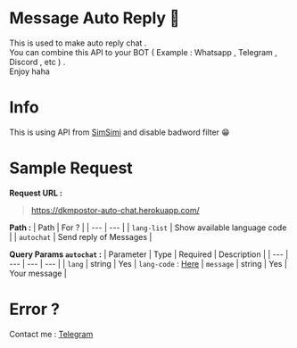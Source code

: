 # Message Auto Reply 🤖

This is used to make auto reply chat .\
You can combine this API to your BOT ( Example : Whatsapp , Telegram , Discord , etc ) .\
Enjoy haha 

# Info
This is using API from [SimSimi](https://simsimi.com/chat) and disable badword filter 😁

# Sample Request

**Request URL :**
> https://dkmpostor-auto-chat.herokuapp.com/

**Path :**
| Path | For ? |
| --- | --- |
| `lang-list` | Show available language code |
| `autochat` | Send reply of Messages |

**Query Params `autochat` :**
| Parameter | Type | Required | Description |
| --- | --- | --- | --- |
| `lang` | string | Yes |  ``lang-code`` : [Here](https://dkmpostor-auto-chat.herokuapp.com/lang-list)
| `message` | string | Yes | Your message |

# Error ?
Contact me : [Telegram](https://t.me/dkmpostor)
